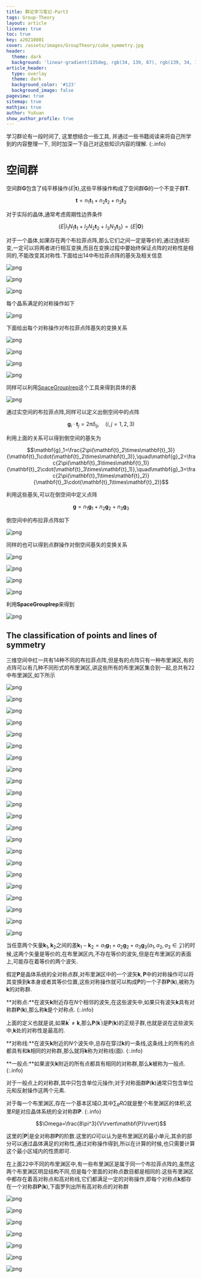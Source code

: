 ```yaml
---
title: 群论学习笔记-Part3
tags: Group-Theory
layout: article
license: true
toc: true
key: a20210801
cover: /assets/images/GroupTheory/cube_symmetry.jpg
header:
  theme: dark
  background: 'linear-gradient(135deg, rgb(34, 139, 87), rgb(139, 34, 139))'
article_header:
  type: overlay
  theme: dark
  background_color: '#123'
  background_image: false
pageview: true
sitemap: true
mathjax: true
author: YuXuan
show_author_profile: true
---
```

学习群论有一段时间了, 这里想结合一些工具, 并通过一些书籍阅读来将自己所学到的内容整理一下, 同时加深一下自己对这些知识内容的理解.
{:.info}
<!--more-->
# 空间群
空间群$\mathbf{G}$包含了纯平移操作$\{E\rvert\mathbf{t}\}$,这些平移操作构成了空间群$\mathbf{G}$的一个不变子群$\mathbf{T}$.

$$\mathbf{t}=n_1\mathbf{t}_1+n_2\mathbf{t}_2+n_3\mathbf{t}_3$$

对于实际的晶体,通常考虑周期性边界条件

$$\{E\rvert l_1N_1\mathbf{t}_1+l_2N_2\mathbf{t}_2+l_3N_3\mathbf{t}_3\}=\{E\rvert\mathbf{O}\}$$

对于一个晶体,如果存在两个布拉菲点阵,那么它们之间一定是等价的,通过连续形变,一定可以将两者进行相互变换,而且在变换过程中要始终保证点阵的对称性是相同的,不能改变其对称性.下面给出14中布拉菲点阵的基矢及相关信息

![png](/assets/images/GroupTheory/3-1.png)

![png](/assets/images/GroupTheory/3-2.png)

![png](/assets/images/GroupTheory/3-3.png)

每个晶系满足的对称操作如下

![png](/assets/images/GroupTheory/3-4.png)

下面给出每个对称操作对布拉菲点阵基矢的变换关系

![png](/assets/images/GroupTheory/3-5.png)

![png](/assets/images/GroupTheory/3-6.png)

![png](/assets/images/GroupTheory/3-7.png)

![png](/assets/images/GroupTheory/3-8.png)

同样可以利用[SpaceGroupIrep](https://github.com/goodluck1982/SpaceGroupIrep)这个工具来得到具体的表

![png](/assets/images/GroupTheory/3-9.png)

通过实空间的布拉菲点阵,同样可以定义出倒空间中的点阵

$$\mathbf{g}_i\cdot\mathbf{t}_j=2\pi\delta_{ij},\quad (i,j=1,2,3)$$

利用上面的关系可以得到倒空间的基矢为

$$\mathbf{g}_1=\frac{2\pi(\mathbf{t}_2\times\mathbf{t}_3)}{\mathbf{t}_1\cdot(\mathbf{t}_2\times\mathbf{t}_3)},\quad\mathbf{g}_2=\frac{2\pi(\mathbf{t}_3\times\mathbf{t}_1)}{\mathbf{t}_2\cdot(\mathbf{t}_3\times\mathbf{t}_1)},\quad\mathbf{g}_3=\frac{2\pi(\mathbf{t}_1\times\mathbf{t}_2)}{\mathbf{t}_3\cdot(\mathbf{t}_1\times\mathbf{t}_2)}$$

利用这些基矢,可以在倒空间中定义点阵

$$\mathbf{g}=n_1\mathbf{g}_1+n_2\mathbf{g}_2+n_3\mathbf{g}_3$$

倒空间中的布拉菲点阵如下

![png](/assets/images/GroupTheory/3-15.png)

同样的也可以得到点群操作对倒空间基矢的变换关系

![png](/assets/images/GroupTheory/3-10.png)

![png](/assets/images/GroupTheory/3-11.png)

![png](/assets/images/GroupTheory/3-12.png)

![png](/assets/images/GroupTheory/3-13.png)

利用**SpaceGroupIrep**来得到

![png](/assets/images/GroupTheory/3-14.png)

## The classification of points and lines of symmetry
三维空间中红一共有14种不同的布拉菲点阵,但是有的点阵只有一种布里渊区,有的点阵可以有几种不同形式的布里渊区,讲这些所有的布里渊区集合到一起,总共有22中布里渊区,如下所示

![png](/assets/images/GroupTheory/3-16.png)

![png](/assets/images/GroupTheory/3-17.png)

![png](/assets/images/GroupTheory/3-18.png)

![png](/assets/images/GroupTheory/3-19.png)

![png](/assets/images/GroupTheory/3-20.png)

![png](/assets/images/GroupTheory/3-21.png)

![png](/assets/images/GroupTheory/3-22.png)

![png](/assets/images/GroupTheory/3-23.png)

![png](/assets/images/GroupTheory/3-24.png)

![png](/assets/images/GroupTheory/3-25.png)

![png](/assets/images/GroupTheory/3-26.png)

![png](/assets/images/GroupTheory/3-27.png)

![png](/assets/images/GroupTheory/3-28.png)

![png](/assets/images/GroupTheory/3-29.png)

![png](/assets/images/GroupTheory/3-30.png)

![png](/assets/images/GroupTheory/3-31.png)

![png](/assets/images/GroupTheory/3-32.png)

![png](/assets/images/GroupTheory/3-33.png)

![png](/assets/images/GroupTheory/3-34.png)

![png](/assets/images/GroupTheory/3-35.png)

![png](/assets/images/GroupTheory/3-36.png)

![png](/assets/images/GroupTheory/3-37.png)

当任意两个矢量$\mathbf{k}_1,\mathbf{k}_2$之间的差$\mathbf{k}_1-\mathbf{k}_2=a_1\mathbf{g}_1+a_2\mathbf{g}_2+a_3\mathbf{g}_3(a_1,a_2,a_3\in\mathcal{Z})$的时候,这两个矢量是等价的,在布里渊区内,不存在等价的波矢,但是在布里渊区的表面上,可能存在着等价的两个波矢.

假定$\mathbf{P}$是晶体系统的全对称点群,对布里渊区中的一个波矢$\mathbf{k},\mathbf{P}$中的对称操作可以将其变换到$\mathbf{k}$本身或者其等价位置,这些对称操作就可以构成$\mathbf{P}$的一个子群$\mathbf{P}(\mathbf{k})$,被称为$\mathbf{k}$的对称群.

**对称点:**在波矢$\mathbf{k}$附近存在$N$个相邻的波矢,在这些波矢中,如果只有波矢$\mathbf{k}$具有对称群$\mathbf{P}(\mathbf{k})$,那么称$\mathbf{k}$是个对称点.
{:.info}

上面的定义也就是说,如果$\mathbf{k}^{'}\neq\mathbf{k}$,那么$\mathbf{P}(\mathbf{k}^{'})$是$\mathbf{P}(\mathbf{k})$的正规子群,也就是说在这些波矢中,$\mathbf{k}$处的对称性是最高的.

**对称线:**在波矢$\mathbf{k}$附近的$N$个波矢中,总存在穿过$\mathbf{k}$的一条线,这条线上的所有的点都具有和$\mathbf{k}$相同的对称群,那么就将$\mathbf{k}$称为对称线(面).
{:.info}

**一般点:**如果波矢$\mathbf{k}$附近的所有点都具有相同的对称群,那么$\mathbf{k}$被称为一般点.
{:.info}

对于一般点上的对称群,其中只包含单位元操作;对于对称面群$\mathbf{P}(\mathbf{k})$通常只包含单位元和反射操作这两个元素.

对于每一个布里渊区,存在一个基本区域$\Omega$,其中$\sum_RR\Omega$就是整个布里渊区的体积,这里$R$是对应晶体系统的全对称群$\mathbf{P}$.
{:.info}

$$\Omega=\frac{8\pi^3}{V\rvert\mathbf{P}\rvert}$$

这里的$\rvert\mathbf{P}\rvert$是全对称群$\mathbf{P}$的阶数.这里的$\Omega$可以认为是布里渊区的最小单元,其余的部分可以通过晶体满足的对称性,通过对称操作得到,所以在计算的时候,也只需要计算这个最小区域内的性质即可.

在上面22中不同的布里渊区中,有一些布里渊区是属于同一个布拉菲点阵的,虽然这两个布里渊区明显结构不同,但是每个里面的对称点数目都是相同的.这些布里渊区中都存在着高对称点和高对称线,它们都满足一定的对称操作,即每个对称点$\mathbf{k}$都存在一个对称群$\mathbf{P}(\mathbf{k})$,下面罗列出所有高对称点的对称群

![png](/assets/images/GroupTheory/3-38.png)

![png](/assets/images/GroupTheory/3-39.png)

![png](/assets/images/GroupTheory/3-40.png)

![png](/assets/images/GroupTheory/3-41.png)

![png](/assets/images/GroupTheory/3-42.png)

![png](/assets/images/GroupTheory/3-43.png)

![png](/assets/images/GroupTheory/3-44.png)












